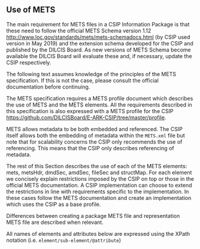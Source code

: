 ## Use of METS
The main requirement for METS files in a CSIP Information Package is that these need to follow the official METS Schema version 1.12 <http://www.loc.gov/standards/mets/mets-schemadocs.html> (by CSIP used version in May 2019) and the extension schema developed for the CSIP and published by the DILCIS Board. As new versions of METS Schema become available the DILCIS Board will evaluate these and, if necessary, update the CSIP respectively.

The following text assumes knowledge of the principles of the METS specification. If this is not the case, please consult the official documentation  before continuing.

The METS specification requires a METS profile document which describes the use of METS and the METS elements. All the requirements described in this specification is also expressed with a METS profile for the CSIP <https://github.com/DILCISBoard/E-ARK-CSIP/tree/master/profile>.

METS allows metadata to be both embedded and referenced. The CSIP itself allows both the embedding of metadata within the `METS.xml` file but note that for scalability concerns the CSIP only recommends the use of referencing. This means that the CSIP only describes referencing of metadata.

The rest of this Section describes the use of each of the METS elements: mets, metsHdr, dmdSec, amdSec, fileSec and structMap. For each element we concisely explain restrictions imposed by the CSIP on top or those in the official METS documentation. A CSIP implementation can choose to extend the restrictions in line with requirements specific to the implementation. In these cases follow the METS documentation and create an implementation which uses the CSIP as a base profile.

Differences between creating a package METS file and representation METS file are described when relevant. 

All names of elements and attributes below are expressed using the XPath notation (i.e. `element/sub-element/@attribute`)

